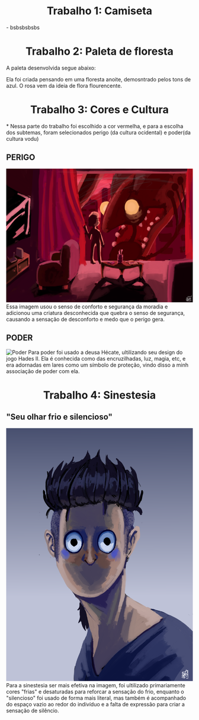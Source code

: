
<div style="text-align: center;">
  <h1>Trabalho 1: Camiseta</h1>
</div>
- bsbsbsbsbs
<div style="text-align: center;">
  <h1>Trabalho 2: Paleta de floresta</h1>
</div>

A paleta desenvolvida segue abaixo:

Ela foi criada pensando em uma floresta anoite, demosntrado pelos tons de azul. O rosa vem da ideia de flora flourencente.

<div style="text-align: center;">
  <h1>
Trabalho 3: Cores e Cultura</h1>
</div>
* Nessa parte do trabalho foi escolhido a cor vermelha, e para a escolha dos subtemas, foram selecionados perigo (da cultura ocidental) e poder(da cultura vodu)



## PERIGO
![Perigo](imagens/30_Fear.png)
Essa imagem usou o senso de conforto e segurança da moradia e adicionou uma criatura desconhecida que quebra o senso de segurança, causando a sensação de desconforto e medo que o perigo gera.



## PODER
![Poder](imagens/31_Power.png)
Para poder foi usado a deusa Hécate, ultilizando seu design do jogo Hades II. Ela é conhecida como das encruzilhadas, luz, magia, etc, e era adornadas em lares como um símbolo de proteção, vindo disso a minh associação de poder com ela. 

<div style="text-align: center;">
  <h1>
Trabalho 4: Sinestesia</h1>
</div>

## "Seu olhar frio e silencioso"
![Sinestesia](imagens/32_Seu_olhar_frio_e_silencioso.png)
Para a sinestesia ser mais efetiva na imagem, foi ultilizado primariamente cores "frias" e desaturadas para reforcar a sensação do frio, enquanto o "silencioso" foi usado de forma mais literal, mas também é acompanhado do espaço vazio ao redor do indivíduo e a falta de expressão para criar a sensação de silêncio.


